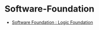 # Software-Foundation
- [Software Foundation : Logic Foundation](https://softwarefoundations.cis.upenn.edu/lf-current/toc.html)
